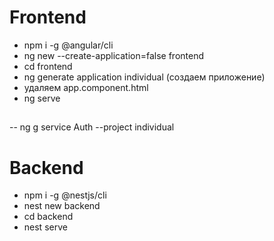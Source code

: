 # Frontend
- npm i -g @angular/cli
- ng new --create-application=false frontend
- cd frontend
- ng generate application individual (создаем приложение)
- удаляем app.component.html
- ng serve


##
-- ng g service Auth --project individual

# Backend
- npm i -g @nestjs/cli
- nest new backend
- cd backend
- nest serve
